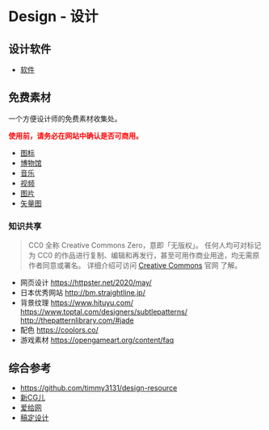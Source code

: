 # Design - 设计

## 设计软件

- [软件](design.md)

## 免费素材

一个方便设计师的免费素材收集处。

**<span style="color:red">使用前，请务必在网站中确认是否可商用。</span>**

- [图标](icon.md)
- [博物馆](museum.md)
- [音乐](music.md)
- [视频](video.md)
- [图片](picture.md)
- [矢量图](vector.md)

### 知识共享

> CC0 全称 Creative Commons Zero，意即「无版权」。
> 任何人均可对标记为 CC0 的作品进行复制、编辑和再发行，甚至可用作商业用途，均无需原作者同意或署名。
> 详细介绍可访问 [Creative Commons](https://creativecommons.org/publicdomain/zero/1.0/deed.zh) 官网 了解。

- 网页设计
https://httpster.net/2020/may/
- 日本优秀网站
http://bm.straightline.jp/
- 背景纹理
https://www.hituyu.com/
https://www.toptal.com/designers/subtlepatterns/
http://thepatternlibrary.com/#jade
- 配色
https://coolors.co/
- 游戏素材
https://opengameart.org/content/faq

## 综合参考

- https://github.com/timmy3131/design-resource
- [新CG儿](https://www.newcger.com/)
- [爱给网](http://www.aigei.com/)
- [稿定设计](https://www.gaoding.com/)
